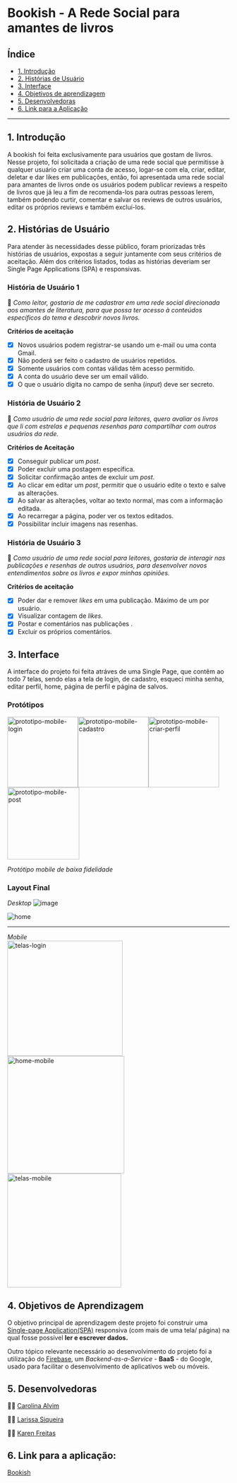 # Bookish - A Rede Social para amantes de livros

## Índice

- [1. Introdução](#1-introdução)
- [2. Histórias de Usuário](#2-histórias-de-usuário)
- [3. Interface](#3-interface)
- [4. Objetivos de aprendizagem](#4-objetivos-de-aprendizagem)
- [5. Desenvolvedoras](#5-desenvolvedoras)
- [6. Link para a Aplicação](#6-link-para-a-aplicação)

---
## 1. Introdução

A bookish foi feita exclusivamente para usuários que gostam de livros. Nesse projeto, foi solicitada a criação de uma rede social que permitisse à qualquer usuário criar uma conta de acesso, logar-se com ela, criar, editar, deletar e dar likes em publicações, então, foi apresentada uma rede social
para amantes de livros onde os usuários podem publicar reviews a respeito de livros que já leu
a fim de recomenda-los para outras pessoas lerem, também podendo curtir, comentar e salvar os reviews de outros usuários, editar os próprios reviews e também excluí-los.

## 2. Histórias de Usuário

Para atender às necessidades desse público, foram priorizadas três histórias de usuários, expostas a seguir juntamente com seus critérios de aceitação. Além dos critérios listados, todas as histórias deveriam ser Single Page Applications (SPA) e responsivas.

### História de Usuário 1 

:pushpin: *Como leitor, gostaria de me cadastrar em uma rede social direcionada aos amantes de literatura, para que possa ter acesso à conteúdos específicos do tema e descobrir novos livros.*

**Critérios de aceitação**

- [x]  Novos usuários podem registrar-se usando um e-mail ou uma conta Gmail.
- [x]  Não poderá ser feito o cadastro de usuários repetidos.
- [x]  Somente usuários com contas válidas têm acesso permitido.
- [x]  A conta do usuário deve ser um email válido.
- [x]  O que o usuário digita no campo de senha (*input*) deve ser secreto.

### História de Usuário 2

:pushpin: *Como usuário de uma rede social para leitores, quero avaliar os livros que li com estrelas e pequenas resenhas para compartilhar com outros usuários da rede.*

**Critérios de Aceitação**

- [x]  Conseguir publicar um *post*.
- [x]  Poder excluir uma postagem específica.
- [x]  Solicitar confirmação antes de excluir um *post*.
- [x]  Ao clicar em editar um *post*, permitir que o usuário edite o texto e salve as alterações.
- [x]  Ao salvar as alterações, voltar ao texto normal, mas com a informação editada.
- [x]  Ao recarregar a página, poder ver os textos editados.
- [x]  Possibilitar incluir imagens nas resenhas.

### História de Usuário 3

:pushpin: *Como usuário de uma rede social para leitores, gostaria de interagir nas publicações e resenhas de outros usuários, para desenvolver novos entendimentos sobre os livros e expor minhas opiniões.*

**Critérios de aceitação**

- [x]  Poder dar e remover *likes* em uma publicação. Máximo de um por usuário.
- [x]  Visualizar contagem de *likes*.
- [x]  Postar e comentários nas publicações .
- [x]  Excluir os próprios comentários.

## 3. Interface
A interface do projeto foi feita atráves de uma Single Page, que contêm ao todo 7 telas, sendo elas a tela de login, de cadastro, esqueci minha senha, editar perfil, home, página de perfil e página de salvos.

### Protótipos

<img width="160" alt="prototipo-mobile-login" src="https://user-images.githubusercontent.com/64505863/131375602-aaaeaed4-b5aa-48bf-ae5f-aaedd1358f17.png"><img width="160" alt="prototipo-mobile-cadastro" src="https://user-images.githubusercontent.com/64505863/131376052-c09155aa-e843-4221-882e-4737b2ebc949.png"><img width="160" alt="prototipo-mobile-criar-perfil" src="https://user-images.githubusercontent.com/64505863/131376061-9adc854d-62d1-4dcb-9729-bd28a3e2c549.png"><img width="163.3" alt="prototipo-mobile-post" src="https://user-images.githubusercontent.com/64505863/131376099-a265542c-f703-4404-a18d-6a9c005e5bb3.png">

*Protótipo mobile de baixa fidelidade*

### Layout Final

*Desktop*
![image](https://user-images.githubusercontent.com/64505863/131377065-7ba1c54f-2cc4-4f80-a93e-4119df3a451e.png)

![home](https://user-images.githubusercontent.com/64505863/131377756-7d2876ac-24b0-41e3-b571-44fc1596f6d1.gif)

---

*Mobile*                                                        
<img width="261" alt="telas-login" src="https://user-images.githubusercontent.com/64505863/131380668-1dc7a064-bf87-42ea-8e73-6a681e16dc22.gif"> <img width="265.3" alt="home-mobile" src="https://user-images.githubusercontent.com/64505863/131382140-e8958ab8-fe2c-4281-a3a5-94842563bba8.gif"> <img width="258" alt="telas-mobile" src="https://user-images.githubusercontent.com/64505863/131388417-11a11be0-72b3-47d7-a10e-60a647b835d6.gif">

## 4. Objetivos de Aprendizagem

O objetivo principal de aprendizagem deste projeto foi construir uma [Single-page Application(SPA)](https://pt.wikipedia.org/wiki/Aplicativo_de_p%C3%A1gina_%C3%BAnica) responsiva (com mais de uma tela/ página) na qual fosse possível **ler e escrever dados.**

Outro tópico relevante necessário ao desenvolvimento do projeto foi a utilização do [Firebase](https://firebase.google.com/), um *Backend-as-a-Service* - **BaaS** - do Google, usado para facilitar o desenvolvimento de aplicativos web ou móveis. 

## 5. Desenvolvedoras

:woman_technologist: [Carolina Alvim](https://github.com/caroAlvim)

:woman_technologist: [Larissa Siqueira](https://github.com/LarissaSiq)

:woman_technologist: [Karen Freitas](https://github.com/karen-freitas)

## 6. Link para a aplicação:
[Bookish](https://bit.ly/social-network-Bookish)


